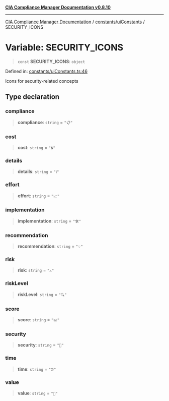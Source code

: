 [**CIA Compliance Manager Documentation v0.8.10**](../../../README.md)

***

[CIA Compliance Manager Documentation](../../../modules.md) / [constants/uiConstants](../README.md) / SECURITY\_ICONS

# Variable: SECURITY\_ICONS

> `const` **SECURITY\_ICONS**: `object`

Defined in: [constants/uiConstants.ts:46](https://github.com/Hack23/cia-compliance-manager/blob/680c1f0618a64f5e2a4571e2b2ee23d6baf8dc9d/src/constants/uiConstants.ts#L46)

Icons for security-related concepts

## Type declaration

### compliance

> **compliance**: `string` = `"📋"`

### cost

> **cost**: `string` = `"💲"`

### details

> **details**: `string` = `"ℹ️"`

### effort

> **effort**: `string` = `"📈"`

### implementation

> **implementation**: `string` = `"🛠️"`

### recommendation

> **recommendation**: `string` = `"💡"`

### risk

> **risk**: `string` = `"⚠️"`

### riskLevel

> **riskLevel**: `string` = `"🔍"`

### score

> **score**: `string` = `"📊"`

### security

> **security**: `string` = `"🔐"`

### time

> **time**: `string` = `"⏰"`

### value

> **value**: `string` = `"💎"`

